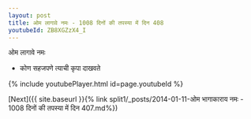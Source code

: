 ```yaml
---
layout: post
title: ओम लागावे नमः - 1008 दिनों की तपस्या में दिन 408
youtubeId: ZB8XGZzX4_I
---
```

 
 
 ओम लागावे नमः  
 
 -  कोण सहजपणे त्याची कृपा दाखवते 
 
  
 
  
 
 
 
 
 
 


{% include youtubePlayer.html id=page.youtubeId %}
 
[Next]({{ site.baseurl }}{% link  split1/_posts/2014-01-11-ओम भागाकाराय नमः - 1008 दिनों की तपस्या में दिन 407.md%})
 

